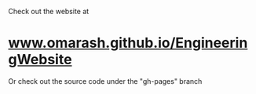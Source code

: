 
Check out the website at
# www.omarash.github.io/EngineeringWebsite #

Or check out the source code under the "gh-pages" branch
